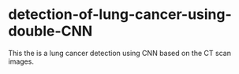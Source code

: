 # detection-of-lung-cancer-using-double-CNN
This the is a lung cancer detection using CNN based on the CT scan images.
